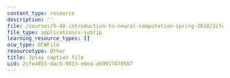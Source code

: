 ```yaml
---
content_type: resource
description: ''
file: /courses/9-40-introduction-to-neural-computation-spring-2018/2cfe4855dac59813e0eaa69917478507_fCqt07IXUPI.srt
file_type: application/x-subrip
learning_resource_types: []
ocw_type: OCWFile
resourcetype: Other
title: 3play caption file
uid: 2cfe4855-dac5-9813-e0ea-a69917478507
---
```

